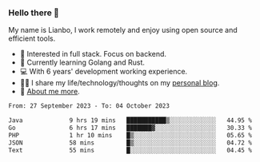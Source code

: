 ### Hello there 👋

My name is Lianbo, I work remotely and enjoy using open source and efficient tools.

- 🔭 Interested in full stack. Focus on backend.
- 🌱 Currently learning Golang and Rust.
- 💻 With 6 years' development working experience.
- ✍🏻 I share my life/technology/thoughts on my [personal blog](https://godruoyi.com).
- 👒 [About me more](https://godruoyi.com/posts/About-godruoyi).

<!--START_SECTION:waka-->

```txt
From: 27 September 2023 - To: 04 October 2023

Java             9 hrs 19 mins   ███████████▒░░░░░░░░░░░░░   44.95 %
Go               6 hrs 17 mins   ███████▓░░░░░░░░░░░░░░░░░   30.33 %
PHP              1 hr 10 mins    █▒░░░░░░░░░░░░░░░░░░░░░░░   05.65 %
JSON             58 mins         █▒░░░░░░░░░░░░░░░░░░░░░░░   04.72 %
Text             55 mins         █░░░░░░░░░░░░░░░░░░░░░░░░   04.45 %
```

<!--END_SECTION:waka-->
